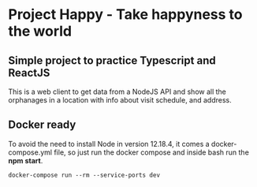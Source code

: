 # Project Happy - Take happyness to the world

## Simple project to practice Typescript and ReactJS

This is a web client to get data from a NodeJS API and show all the orphanages 
in a location with info about visit schedule, and address.

## Docker ready
To avoid the need to install Node in version 12.18.4, it comes a docker-compose.yml file,
so just run the docker compose and inside bash run the **npm start**.

```
docker-compose run --rm --service-ports dev
```
